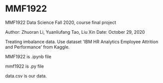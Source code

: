 # MMF1922
MMF1922 Data Science Fall 2020, course final project

Author: Zhuoran Li, Yuanliufang Tao, Liu Xin
Date: October 29, 2020

Treating imbalance data. Use dataset 'IBM HR Analytics Employee Attrition and Performance' from Kaggle.

MMF1922 is .ipynb file

mmf1922 is .py file

data.csv is our data.

